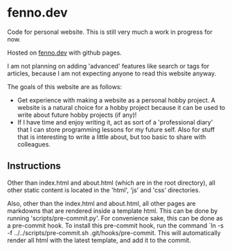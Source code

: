 # fenno.dev

Code for personal website. This is still very much a work in progress for now.

Hosted on [fenno.dev](https://fenno.dev) with github pages.

I am not planning on adding 'advanced' features like search or tags for articles, because I am not expecting anyone to read this website anyway. 

The goals of this website are as follows:

* Get experience with making a website as a personal hobby project. A website is a natural choice for a hobby project because it can be used to write about future hobby projects (if any)!
* If I have time and enjoy writing it, act as sort of a 'professional diary' that I can store programming lessons for my future self. Also for stuff that is interesting to write a little about, but too basic to share with colleagues.

## Instructions

Other than index.html and about.html (which are in the root directory), all other static content is located in the 'html', 'js' and 'css' directories.

Also, other than the index.html and about.html, all other pages are markdowns that are rendered inside a template html. This can be done by running 'scripts/pre-commit.py'. For convenience sake, this can be done as a pre-commit hook. To install this pre-commit hook, run the command `ln -s -f ../../scripts/pre-commit.sh .git/hooks/pre-commit. This will automatically render all html with the latest template, and add it to the commit.